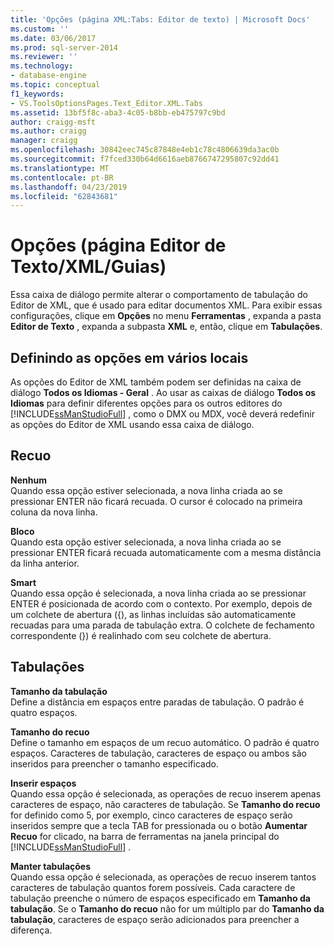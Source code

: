 ```yaml
---
title: 'Opções (página XML:Tabs: Editor de texto) | Microsoft Docs'
ms.custom: ''
ms.date: 03/06/2017
ms.prod: sql-server-2014
ms.reviewer: ''
ms.technology:
- database-engine
ms.topic: conceptual
f1_keywords:
- VS.ToolsOptionsPages.Text_Editor.XML.Tabs
ms.assetid: 13bf5f8c-aba3-4c05-b8bb-eb475797c9bd
author: craigg-msft
ms.author: craigg
manager: craigg
ms.openlocfilehash: 30842eec745c87848e4eb1c78c4806639da3ac0b
ms.sourcegitcommit: f7fced330b64d6616aeb8766747295807c92dd41
ms.translationtype: MT
ms.contentlocale: pt-BR
ms.lasthandoff: 04/23/2019
ms.locfileid: "62843681"
---
```

# <a name="options-text-editorxmltabs-page"></a>Opções (página Editor de Texto/XML/Guias)
  Essa caixa de diálogo permite alterar o comportamento de tabulação do Editor de XML, que é usado para editar documentos XML. Para exibir essas configurações, clique em **Opções** no menu **Ferramentas** , expanda a pasta **Editor de Texto** , expanda a subpasta **XML** e, então, clique em **Tabulações**.  
  
## <a name="setting-options-in-multiple-locations"></a>Definindo as opções em vários locais  
 As opções do Editor de XML também podem ser definidas na caixa de diálogo **Todos os Idiomas - Geral** . Ao usar as caixas de diálogo **Todos os Idiomas** para definir diferentes opções para os outros editores do [!INCLUDE[ssManStudioFull](../includes/ssmanstudiofull-md.md)] , como o DMX ou MDX, você deverá redefinir as opções do Editor de XML usando essa caixa de diálogo.  
  
## <a name="indenting"></a>Recuo  
 **Nenhum**  
 Quando essa opção estiver selecionada, a nova linha criada ao se pressionar ENTER não ficará recuada. O cursor é colocado na primeira coluna da nova linha.  
  
 **Bloco**  
 Quando esta opção estiver selecionada, a nova linha criada ao se pressionar ENTER ficará recuada automaticamente com a mesma distância da linha anterior.  
  
 **Smart**  
 Quando essa opção é selecionada, a nova linha criada ao se pressionar ENTER é posicionada de acordo com o contexto. Por exemplo, depois de um colchete de abertura ({), as linhas incluídas são automaticamente recuadas para uma parada de tabulação extra. O colchete de fechamento correspondente (}) é realinhado com seu colchete de abertura.  
  
## <a name="tabs"></a>Tabulações  
 **Tamanho da tabulação**  
 Define a distância em espaços entre paradas de tabulação. O padrão é quatro espaços.  
  
 **Tamanho do recuo**  
 Define o tamanho em espaços de um recuo automático. O padrão é quatro espaços. Caracteres de tabulação, caracteres de espaço ou ambos são inseridos para preencher o tamanho especificado.  
  
 **Inserir espaços**  
 Quando essa opção é selecionada, as operações de recuo inserem apenas caracteres de espaço, não caracteres de tabulação. Se **Tamanho do recuo** for definido como 5, por exemplo, cinco caracteres de espaço serão inseridos sempre que a tecla TAB for pressionada ou o botão **Aumentar Recuo** for clicado, na barra de ferramentas na janela principal do [!INCLUDE[ssManStudioFull](../includes/ssmanstudiofull-md.md)] .  
  
 **Manter tabulações**  
 Quando essa opção é selecionada, as operações de recuo inserem tantos caracteres de tabulação quantos forem possíveis. Cada caractere de tabulação preenche o número de espaços especificado em **Tamanho da tabulação**. Se o **Tamanho do recuo** não for um múltiplo par do **Tamanho da tabulação**, caracteres de espaço serão adicionados para preencher a diferença.  
  
  
